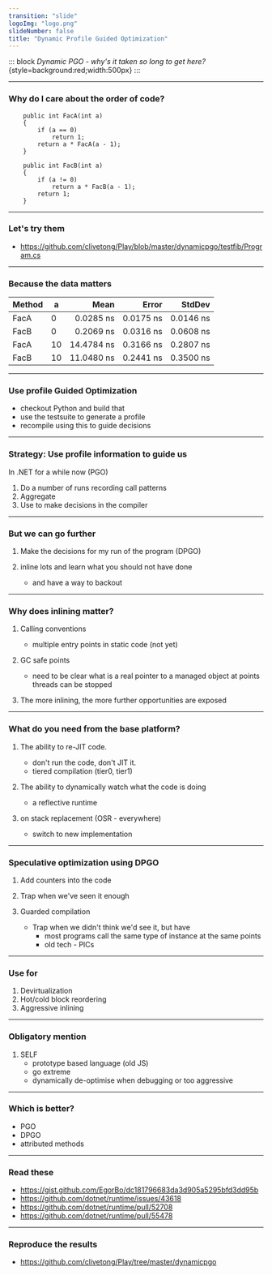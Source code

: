 ```yaml
---
transition: "slide"
logoImg: "logo.png"
slideNumber: false
title: "Dynamic Profile Guided Optimization"
---
```


::: block
*Dynamic PGO - why's it taken so long to get here?* {style=background:red;width:500px}
::: 

---

### Why do I care about the order of code?

```
    public int FacA(int a)
    {
        if (a == 0)
            return 1;
        return a * FacA(a - 1);
    }

    public int FacB(int a)
    {
        if (a != 0)
            return a * FacB(a - 1);
        return 1;
    }
```

---


### Let's try them

- https://github.com/clivetong/Play/blob/master/dynamicpgo/testfib/Program.cs



---



### Because the data matters



| Method |  a |       Mean |     Error |    StdDev |
|------- |--- |-----------:|----------:|----------:|
|   FacA |  0 |  0.0285 ns | 0.0175 ns | 0.0146 ns |
|   FacB |  0 |  0.2069 ns | 0.0316 ns | 0.0608 ns |
|   FacA | 10 | 14.4784 ns | 0.3166 ns | 0.2807 ns |
|   FacB | 10 | 11.0480 ns | 0.2441 ns | 0.3500 ns |


---

### Use profile Guided Optimization


- checkout Python and build that
- use the testsuite to generate a profile
- recompile using this to guide decisions

---


### Strategy: Use profile information to guide us

In .NET for a while now (PGO)

1. Do a number of runs recording call patterns
2. Aggregate
3. Use to make decisions in the compiler

---

### But we can go further

1. Make the decisions for my run of the program (DPGO)

2. inline lots and learn what you should not have done
    - and have a way to backout


---

### Why does inlining matter?

1. Calling conventions
    - multiple entry points in static code (not yet)

2. GC safe points
    - need to be clear what is a real pointer to a managed object at points threads can be stopped

3. The more inlining, the more further opportunities are exposed


---


### What do you need from the base platform?

1.  The ability to re-JIT code.
    - don't run the code, don't JIT it.
    - tiered compilation (tier0, tier1)

2. The ability to dynamically watch what the code is doing
    - a reflective runtime

3. on stack replacement (OSR - everywhere)
    - switch to new implementation


---



### Speculative optimization using DPGO

1. Add counters into the code

2. Trap when we've seen it enough

3. Guarded compilation
   -  Trap when we didn't think we'd see it, but have  
        - most programs call the same type of instance at the same points 
        - old tech - PICs


---

### Use for

1. Devirtualization
2. Hot/cold block reordering
3. Aggressive inlining

---


### Obligatory mention

1. SELF 
    - prototype based language (old JS)
    - go extreme
    - dynamically de-optimise when debugging or too aggressive

---

### Which is better?

- PGO 
- DPGO
- attributed methods

---


### Read these

- https://gist.github.com/EgorBo/dc181796683da3d905a5295bfd3dd95b
- https://github.com/dotnet/runtime/issues/43618
- https://github.com/dotnet/runtime/pull/52708
- https://github.com/dotnet/runtime/pull/55478

---

### Reproduce the results 

- https://github.com/clivetong/Play/tree/master/dynamicpgo
